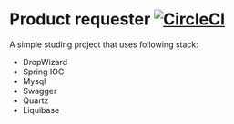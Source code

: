 # Product requester [![CircleCI](https://circleci.com/gh/kh0ma/product-requester/tree/master.svg?style=svg)](https://circleci.com/gh/kh0ma/product-requester/tree/master)
A simple studing project that uses following stack:
*  DropWizard
*  Spring IOC
*  Mysql
*  Swagger
*  Quartz
*  Liquibase
